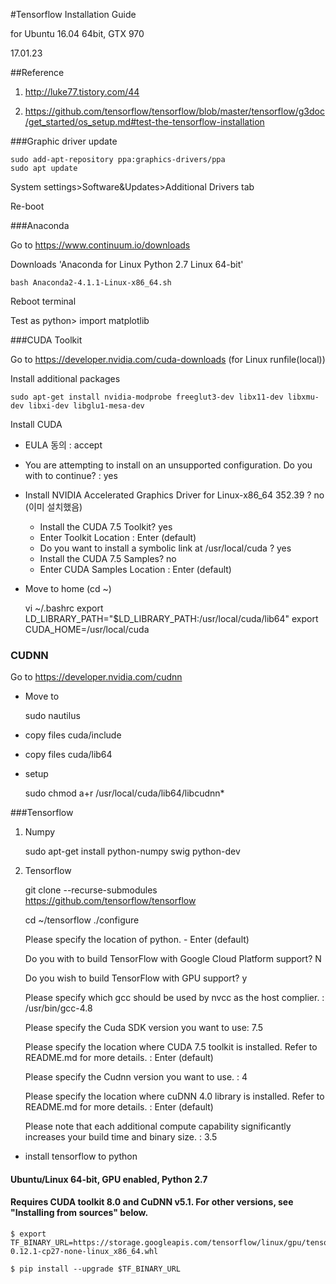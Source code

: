#Tensorflow Installation Guide

for Ubuntu 16.04 64bit, GTX 970

17.01.23

##Reference

1. http://luke77.tistory.com/44

2. https://github.com/tensorflow/tensorflow/blob/master/tensorflow/g3doc/get_started/os_setup.md#test-the-tensorflow-installation

###Graphic driver update

    sudo add-apt-repository ppa:graphics-drivers/ppa 
    sudo apt update

System settings>Software&Updates>Additional Drivers tab

Re-boot

###Anaconda

Go to https://www.continuum.io/downloads

Downloads 'Anaconda for Linux Python 2.7 Linux 64-bit'

    bash Anaconda2-4.1.1-Linux-x86_64.sh

Reboot terminal

Test as python> import matplotlib

###CUDA Toolkit

Go to https://developer.nvidia.com/cuda-downloads (for Linux runfile(local))

Install additional packages

    sudo apt-get install nvidia-modprobe freeglut3-dev libx11-dev libxmu-dev libxi-dev libglu1-mesa-dev

Install CUDA

- EULA 동의 : accept
- You are attempting to install on an unsupported configuration. Do you with to continue? : yes
- Install NVIDIA Accelerated Graphics Driver for Linux-x86_64 352.39 ? no (이미 설치했음)
    - Install the CUDA 7.5 Toolkit? yes
    - Enter Toolkit Location : Enter (default)
    - Do you want to install a symbolic link at /usr/local/cuda ? yes
    - Install the CUDA 7.5 Samples? no
    - Enter CUDA Samples Location : Enter (default)

- Move to home (cd ~)

    vi ~/.bashrc
    export LD_LIBRARY_PATH="$LD_LIBRARY_PATH:/usr/local/cuda/lib64"
    export CUDA_HOME=/usr/local/cuda

### CUDNN

Go to https://developer.nvidia.com/cudnn 

- Move to

    sudo nautilus

- copy files cuda/include

- copy files cuda/lib64

- setup

    sudo chmod a+r /usr/local/cuda/lib64/libcudnn*

###Tensorflow

1. Numpy

    sudo apt-get install python-numpy swig python-dev

2. Tensorflow

    git clone --recurse-submodules https://github.com/tensorflow/tensorflow

    cd ~/tensorflow
    ./configure

    Please specify the location of python. - Enter (default)
    
    Do you with to build TensorFlow with Google Cloud Platform support? N
    
    Do you wish to build TensorFlow with GPU support? y
    
    Please specify which gcc should be used by nvcc as the host complier. : /usr/bin/gcc-4.8
    
    Please specify the Cuda SDK version you want to use: 7.5
    
    Please specify the location where CUDA 7.5 toolkit is installed. Refer to README.md for more details. : Enter (default)
    
    Please specify the Cudnn version you want to use. : 4
    
    Please specify the location where cuDNN 4.0 library is installed. Refer to README.md for more details. : Enter (default)
    
    Please note that each additional compute capability significantly increases your build time and binary size. : 3.5

- install tensorflow to python

#### Ubuntu/Linux 64-bit, GPU enabled, Python 2.7
#### Requires CUDA toolkit 8.0 and CuDNN v5.1. For other versions, see "Installing from sources" below.
    
    $ export TF_BINARY_URL=https://storage.googleapis.com/tensorflow/linux/gpu/tensorflow_gpu-0.12.1-cp27-none-linux_x86_64.whl

    $ pip install --upgrade $TF_BINARY_URL
